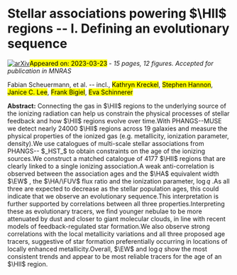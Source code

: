 <div class="macros" style="visibility:hidden;">
$\newcommand{\ensuremath}{}$
$\newcommand{\xspace}{}$
$\newcommand{\object}[1]{\texttt{#1}}$
$\newcommand{\farcs}{{.}''}$
$\newcommand{\farcm}{{.}'}$
$\newcommand{\arcsec}{''}$
$\newcommand{\arcmin}{'}$
$\newcommand{\ion}[2]{#1#2}$
$\newcommand{\textsc}[1]{\textrm{#1}}$
$\newcommand{\hl}[1]{\textrm{#1}}$
$\newcommand{\footnote}[1]{}$
$\newcommand{\uncertainty}[3]{#1^{+#2}_{-#3}}$
$\newcommand{\StoN}{\mathrm{S}/\mathrm{N}}$
$\newcommand$
$\newcommand$
$\newcommand$
$\newcommand$
$\newcommand$
$\newcommand$
$\newcommand$
$\newcommand$
$\newcommand$
$\newcommand$
$\newcommand$
$\newcommand$
$\newcommand$
$\newcommand$
$\newcommand$
$\newcommand$
$\newcommand$
$\newcommand$
$\newcommand$
$\newcommand$
$\newcommand{\change}[1]{{\color{orange}#1}}$
$\newcommand{\thebibliography}{\DeclareRobustCommand{\VAN}[3]{##3}\VANthebibliography}$</div>

<div class="macros" style="visibility:hidden;">
$\newcommand{\ensuremath}{}$
$\newcommand{\xspace}{}$
$\newcommand{\object}[1]{\texttt{#1}}$
$\newcommand{\farcs}{{.}''}$
$\newcommand{\farcm}{{.}'}$
$\newcommand{\arcsec}{''}$
$\newcommand{\arcmin}{'}$
$\newcommand{\ion}[2]{#1#2}$
$\newcommand{\textsc}[1]{\textrm{#1}}$
$\newcommand{\hl}[1]{\textrm{#1}}$
$\newcommand{\footnote}[1]{}$
$\newcommand{\uncertainty}[3]{#1^{+#2}_{-#3}}$
$\newcommand{\StoN}{\mathrm{S}/\mathrm{N}}$
$\newcommand$
$\newcommand$
$\newcommand$
$\newcommand$
$\newcommand$
$\newcommand$
$\newcommand$
$\newcommand$
$\newcommand$
$\newcommand$
$\newcommand$
$\newcommand$
$\newcommand$
$\newcommand$
$\newcommand$
$\newcommand$
$\newcommand$
$\newcommand$
$\newcommand$
$\newcommand$
$\newcommand{\change}[1]{{\color{orange}#1}}$
$\newcommand{\thebibliography}{\DeclareRobustCommand{\VAN}[3]{##3}\VANthebibliography}$</div>



<div id="title">

# Stellar associations powering $\HII$ regions -- I. Defining an evolutionary sequence

</div>
<div id="comments">

[![arXiv](https://img.shields.io/badge/arXiv-2303.12101-b31b1b.svg)](https://arxiv.org/abs/2303.12101)<mark>Appeared on: 2023-03-23</mark> - _15 pages, 12 figures. Accepted for publication in MNRAS_

</div>
<div id="authors">

Fabian Scheuermann, et al. -- incl., <mark><mark>Kathryn Kreckel</mark></mark>, <mark><mark>Stephen Hannon</mark></mark>, <mark><mark>Janice C. Lee</mark></mark>, <mark><mark>Frank Bigiel</mark></mark>, <mark><mark>Eva Schinnerer</mark></mark>

</div>
<div id="abstract">

**Abstract:** Connecting the gas in $\HII$ regions to the underlying source of the ionizing radiation can help us constrain the physical processes of stellar feedback and how $\HII$ regions evolve over time.With PHANGS--MUSE we detect nearly $\num{24000}$ $\HII$ regions across 19 galaxies and measure the physical properties of the ionized gas (e.g. metallicity, ionization parameter, density).We use catalogues of multi-scale stellar associations from PHANGS-- $_HST_$ to obtain constraints on the age of the ionizing sources.We construct a matched catalogue of $\num{4177}$ $\HII$ regions that are clearly linked to a single ionizing association.A weak anti-correlation is observed between the association ages and the $\HA$ equivalent width $\EW$ , the $\HA/\FUV$ flux ratio and the ionization parameter, $\log q$ .As all three are expected to decrease as the stellar population ages, this could indicate that we observe an evolutionary sequence.This interpretation is further supported by correlations between all three properties.Interpreting these as evolutionary tracers, we find younger nebulae to be more attenuated by dust and closer to giant molecular clouds, in line with recent models of feedback-regulated star formation.We also observe strong correlations with the local metallicity variations and all three proposed age tracers, suggestive of star formation preferentially occurring in locations of locally enhanced metallicity.Overall, $\EW$ and $\log q$ show the most consistent trends and appear to be most reliable tracers for the age of an $\HII$ region.

</div>

